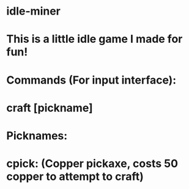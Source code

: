 # idle-miner
# This is a little idle game I made for fun!
# 
# Commands (For input interface):
#   craft [pickname]
# 
# Picknames:
#   cpick: (Copper pickaxe, costs 50 copper to attempt to craft)
